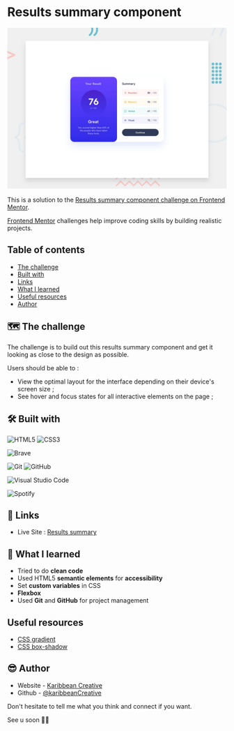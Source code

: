 # Results summary component

![Design preview for the Results summary component coding challenge](assets/design/desktop-preview.jpg)

This is a solution to the [Results summary component challenge on Frontend Mentor](https://www.frontendmentor.io/challenges/results-summary-component-CE_K6s0maV).

[Frontend Mentor](https://www.frontendmentor.io) challenges help improve coding skills by building realistic projects.



## Table of contents

- [The challenge](#the-challenge)
- [Built with](#built-with)
- [Links](#links)
- [What I learned](#what-i-learned)
- [Useful resources](#useful-resources)
- [Author](#author)



## 🗺️ The challenge

The challenge is to build out this results summary component and get it looking as close to the design as possible.

Users should be able to :
- View the optimal layout for the interface depending on their device's screen size ;
- See hover and focus states for all interactive elements on the page ;



## 🛠️ Built with

![HTML5](https://img.shields.io/badge/html5-%23E34F26.svg?style=for-the-badge&logo=html5&logoColor=white)
![CSS3](https://img.shields.io/badge/css3-%231572B6.svg?style=for-the-badge&logo=css3&logoColor=white)

![Brave](https://img.shields.io/badge/Brave-FB542B?style=for-the-badge&logo=Brave&logoColor=white)

![Git](https://img.shields.io/badge/git-%23F05033.svg?style=for-the-badge&logo=git&logoColor=white)
![GitHub](https://img.shields.io/badge/github-%23121011.svg?style=for-the-badge&logo=github&logoColor=white)

![Visual Studio Code](https://img.shields.io/badge/Visual%20Studio%20Code-0078d7.svg?style=for-the-badge&logo=visual-studio-code&logoColor=white)

![Spotify](https://img.shields.io/badge/Spotify-1ED760?style=for-the-badge&logo=spotify&logoColor=white)



## 🔗 Links

- Live Site : [Results summary](karibbean-creative-results-summary.netlify.app)



## 🧠 What I learned

* Tried to do **clean code**
* Used HTML5 **semantic elements** for **accessibility**
* Set **custom variables** in CSS
* **Flexbox**
* Used **Git** and **GitHub** for project management



## Useful resources

- [CSS gradient](https://cssgradient.io/)
- [CSS box-shadow](https://getcssscan.com/css-box-shadow-examples)


## 😎 Author

- Website - [Karibbean Creative](https://karibbeancreative.xyz/)
- Github - [@karibbeanCreative](https://github.com/karibbeanCreative)


Don't hesitate to tell me what you think and connect if you want.

See u soon ✌🏽